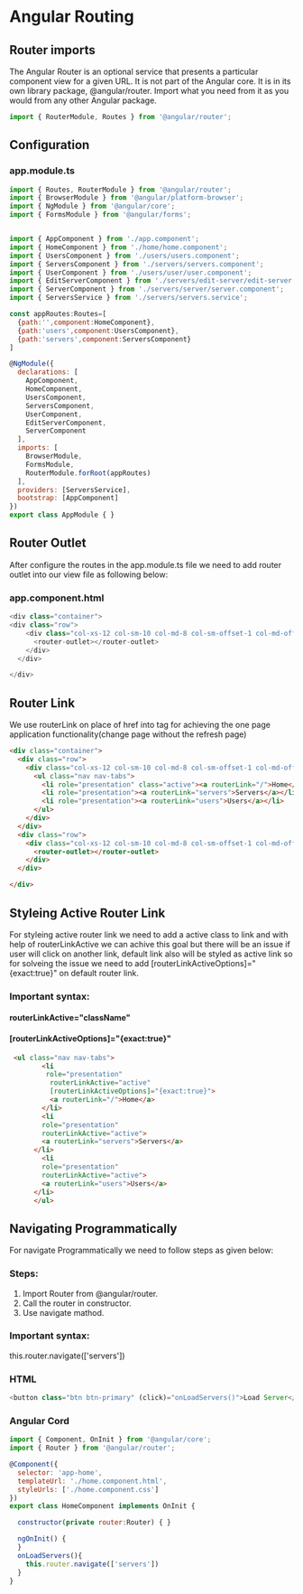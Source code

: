 # Angular Routing

## Router imports

The Angular Router is an optional service that presents a particular component view for a given URL. It is not part of the Angular core. It is in its own library package, @angular/router. Import what you need from it as you would from any other Angular package.
```Javascript
import { RouterModule, Routes } from '@angular/router';
```

## Configuration

### app.module.ts
```javascript
import { Routes, RouterModule } from '@angular/router';
import { BrowserModule } from '@angular/platform-browser';
import { NgModule } from '@angular/core';
import { FormsModule } from '@angular/forms';


import { AppComponent } from './app.component';
import { HomeComponent } from './home/home.component';
import { UsersComponent } from './users/users.component';
import { ServersComponent } from './servers/servers.component';
import { UserComponent } from './users/user/user.component';
import { EditServerComponent } from './servers/edit-server/edit-server.component';
import { ServerComponent } from './servers/server/server.component';
import { ServersService } from './servers/servers.service';

const appRoutes:Routes=[
  {path:'',component:HomeComponent},
  {path:'users',component:UsersComponent},
  {path:'servers',component:ServersComponent}
]

@NgModule({
  declarations: [
    AppComponent,
    HomeComponent,
    UsersComponent,
    ServersComponent,
    UserComponent,
    EditServerComponent,
    ServerComponent
  ],
  imports: [
    BrowserModule,
    FormsModule,
    RouterModule.forRoot(appRoutes)
  ],
  providers: [ServersService],
  bootstrap: [AppComponent]
})
export class AppModule { }

```
## Router Outlet
After configure the routes in the app.module.ts file we need to add router outlet into our view file as following below:

### app.component.html
```javascript
<div class="container">
<div class="row">
    <div class="col-xs-12 col-sm-10 col-md-8 col-sm-offset-1 col-md-offset-2">
      <router-outlet></router-outlet>
    </div>
  </div>

</div>

```

## Router Link
We use routerLink on place of href into <a> tag for achieving the one page application functionality(change page without the refresh page) 

```html
<div class="container">
  <div class="row">
    <div class="col-xs-12 col-sm-10 col-md-8 col-sm-offset-1 col-md-offset-2">
      <ul class="nav nav-tabs">
        <li role="presentation" class="active"><a routerLink="/">Home</a></li>
        <li role="presentation"><a routerLink="servers">Servers</a></li>
        <li role="presentation"><a routerLink="users">Users</a></li>
      </ul>
    </div>
  </div>
  <div class="row">
    <div class="col-xs-12 col-sm-10 col-md-8 col-sm-offset-1 col-md-offset-2">
      <router-outlet></router-outlet>
    </div>
  </div>

</div>

```

## Styleing Active Router Link
For styleing active router link we need to add a active class to link and with help of routerLinkActive we can achive this goal but there will be an issue if user will click on another link, default link also will be styled as active link so for solveing the issue we need to add [routerLinkActiveOptions]="{exact:true}" on default router link.

### Important syntax:
#### routerLinkActive="className"
#### [routerLinkActiveOptions]="{exact:true}"

```html
 <ul class="nav nav-tabs">
        <li
         role="presentation"
          routerLinkActive="active" 
          [routerLinkActiveOptions]="{exact:true}">
          <a routerLink="/">Home</a>
        </li>
        <li 
        role="presentation" 
        routerLinkActive="active">
        <a routerLink="servers">Servers</a>
      </li>
        <li 
        role="presentation" 
        routerLinkActive="active">
        <a routerLink="users">Users</a>
      </li>
      </ul>
```
## Navigating Programmatically
For navigate Programmatically we need to follow steps as given below:

### Steps:

1. Import Router from @angular/router.
2. Call the router in constructor.
3. Use navigate mathod.

### Important syntax:
this.router.navigate(['servers'])

### HTML
```javascript
<button class="btn btn-primary" (click)="onLoadServers()">Load Server</button>
```
### Angular Cord

```javascript
import { Component, OnInit } from '@angular/core';
import { Router } from '@angular/router';

@Component({
  selector: 'app-home',
  templateUrl: './home.component.html',
  styleUrls: ['./home.component.css']
})
export class HomeComponent implements OnInit {

  constructor(private router:Router) { }

  ngOnInit() {
  }
  onLoadServers(){
    this.router.navigate(['servers'])
  }
}

```
